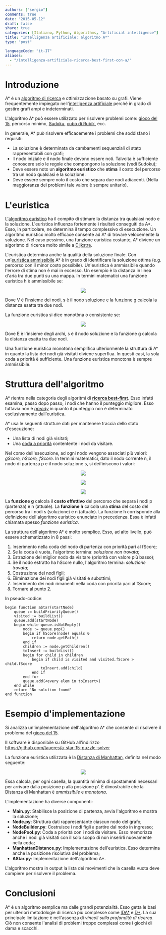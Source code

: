 ```yaml
---
authors: ["sergio"]
comments: true
date: "2015-05-12"
draft: false
share: true
categories: [Italiano, Python, Algorithms, "Artificial intelligence"]
title: "Intelligenza artificiale: algoritmo A*"
type: "post"

languageCode: "it-IT"
aliases:
  - "/intelligenza-artificiale-ricerca-best-first-con-a/"
---
```

# Introduzione
A* è un [algoritmo di ricerca](https://it.wikipedia.org/wiki/Algoritmo_di_ricerca) e ottimizzazione basato su grafi. Viene frequentemente impiegato nell'[intelligenza artificiale](https://it.wikipedia.org/wiki/Intelligenza_artificiale) perché in grado di gestire grafi ampi e
indeterminati.

L'algoritmo A* può essere utilizzato per risolvere problemi come: [gioco del 15](https://it.wikipedia.org/wiki/Gioco_del_quindici), percorso minimo, [Sudoku](https://it.wikipedia.org/wiki/Sudoku), [cubo di Rubik](https://it.wikipedia.org/wiki/Cubo_di_Rubik), ecc.

In generale, A* può risolvere efficacemente i problemi che soddisfano i requisiti:

 * La soluzione è determinata da cambamenti sequenziali di stato rappresentabili con grafi;
 * Il nodo iniziale e il nodo finale devono essere noti. Talvolta è sufficiente conoscere solo le regole che compongono la soluzione (vedi Sudoku);
 * Deve essere noto un **algoritmo euristico** che **stima** il costo del percorso tra un nodo qualsiasi e la soluzione.
 * Deve essere sempre noto il costo che separa due nodi adiacenti. (Nella maggioranza dei problemi tale valore è sempre unitario).

# L'euristica
L'[algoritmo euristico](https://it.wikipedia.org/wiki/Algoritmo_euristico) ha il compito di stimare la distanza tra qualsiasi nodo e la soluzione.
L'euristica influenza fortemente i risultati conseguiti da A\*. Esso, in particolare, ne determina il tempo complessivo di esecuzione.
Un algoritmo euristico molto efficace consente ad A* di trovare velocemente la soluzione.
Nel caso pessimo, una funzione euristica costante, A* diviene un algoritmo di ricerca molto simile a [Dijkstra](https://it.wikipedia.org/wiki/Algoritmo_di_Dijkstra).

L'euristica determina anche la qualità della soluzione finale.
Con un'<a href="http://www.okpedia.it/euristica_ammissibile">euristica ammissibile</a> A* è in grado di identificare la soluzione ottima (e.g. percorso con il minor costo possibile).
Un'euristica è ammissibile quando l'errore di stima non è mai in eccesso. Un esempio è la distanza in linea d'aria tra due punti su una mappa.
In termini matematici una funzione euristica h è ammissibile se:

<p align="center">
<img src="/images/intelligenza-artificiale-algoritmo-a-star/ammissibilita.gif?raw=true"/>
</p>

Dove V è l'insieme dei nodi, s è il nodo soluzione e la funzione g calcola la distanza esatta tra due nodi.

La funzione euristica si dice monotòna o consistente se:

<p align="center">
<img src="/images/intelligenza-artificiale-algoritmo-a-star/monotonia.gif?raw=true"/>
</p>

Dove E è l'insieme degli archi, s è il nodo soluzione e la funzione g calcola la distanza esatta tra due nodi.

Una funzione euristica monotona semplifica ulteriormente la struttura di A* in quanto la lista dei nodi già visitati diviene superflua. In questi casi, la sola coda a priorità è sufficiente.
Una funzione euristica monotona è sempre ammissibile.

# Struttura dell'algoritmo
A* rientra nella categoria degli algoritmi di **[ricerca best-first](https://it.wikipedia.org/wiki/Best-first_search)**. Esso infatti esamina, passo dopo passo, i nodi che hanno il punteggio migliore.
Esso tuttavia non è *[greedy](https://it.wikipedia.org/wiki/Algoritmo_greedy)* in quanto il punteggio non è determinato esclusivamente dall'euristica.

A* usa le seguenti strutture dati per mantenere traccia dello stato d'esecuzione:

 * Una lista di nodi già visitati;
 * Una [coda a priorità](https://it.wikipedia.org/wiki/Coda_di_priorit%C3%A0) contentente i nodi da visitare.

Nel corso dell'esecuzione, ad ogni nodo vengono associati più valori: *gScore, hScore, fScore.*
In termini matematici, dato il nodo corrente n, il nodo di partenza p e il nodo soluzione s, si deifiniscono i valori:

<p align="center">
<img src="/images/intelligenza-artificiale-algoritmo-a-star/g-score.gif?raw=true" style="hight:190px;"/>
</p>

<p align="center">
<img src="/images/intelligenza-artificiale-algoritmo-a-star/h-score.gif?raw=true" style="hight:190px;"/>
</p>

<p align="center">
<img src="/images/intelligenza-artificiale-algoritmo-a-star/f-score.gif?raw=true" style="hight:190px;"/>
</p>

La **funzione g** calcola il **costo effettivo** del percorso che separa i nodi p (partenza) e n (attuale).
La **funzione h** calcola una **stima** del costo del percorso tra i nodi s (soluzione) e n (attuale).
La funzione h corrisponde alla definizione dell'algoritmo euristico enunciato in precedenza. Essa è infatti chiamata spesso *funzione euristica*.

La struttura dell'algoritmo A* è molto semplice. Esso, ad alto livello, può essere schematizzato in 8 passi:

 1. Inserimento nella coda del nodo di partenza con priorità pari al fScore;
 2. Se la coda è vuota, l'algoritmo termina: *soluzione non trovata*;
 3. Estrazione del miglior nodo da visitare (priorità con valore più basso);
 4. Se il nodo estratto ha hScore nullo, l'algoritmo termina: *soluzione trovata*;
 5. Costruzione dei nodi figli;
 6. Eliminazione dei nodi figli già visitati e subottimi;
 7. Inserimento dei nodi rimanenti nella coda con priorità pari al fScore;
 8. Tornare al punto 2.

In pseudo-codice:
```
begin function aStar(startNode)
    queue := buildPriorityQueue()
    visited := buildList()
    queue.add(startNode)
    begin while queue.isNotEmpty()
        node := queue.pop()
        begin if hScore(node) equals 0
            return node.getPath()
        end if
        children := node.getChildren()
        toInsert := buildList()
        begin for child in children
            begin if child is visited and visited.fScore > child.fScore
                toInsert.add(child)
            end if
        end for
        queue.add(<every elem in toInsert>)
    end while
    return 'No solution found'
end function
```

# Esempio d'implementazione
Si analizza un'implementazione dell'algoritmo A* che consente di risolvere il problema del [gioco del 15](https://it.wikipedia.org/wiki/Gioco_del_quindici).

Il software è disponibile su GitHub all'indirizzo https://github.com/taueres/a-star-15-puzzle-solver

La funzione euristica utilizzata è la <a href="http://it.wikipedia.org/wiki/Geometria_del_taxi">Distanza di Manhattan</a>, definita nel modo seguente:

<p align="center">
<img src="/images/intelligenza-artificiale-algoritmo-a-star/distanza-di-manhattan.gif?raw=true" style="hight:190px;"/>
</p>

Essa calcola, per ogni casella, la quantità minima di spostamenti necessari per arrivare dalla posizione p alla posizione p'.
È dimostrabile che la Distanza di Manhattan è *ammissibile* e *monotona*.

L'implementazione ha diverse componenti:

* **Main.py**: 	Stabilisce la posizione di partenza, avvia l'algoritmo e mostra la soluzione;
* **Node.py**: 	Struttura dati rappresentante ciascun nodo del grafo;
* **NodeBuilder.py**: 	Costruisce i nodi figli a partire dal nodo in ingresso;
* **NodePool.py**: 	Coda a priorità con i nodi da visitare. Esso memorizza anche i nodi già visitati con il solo scopo di non inserirli nuovamente nella coda;
* **ManhattanDistance.py**: Implementazione dell'euristica. Esso determina anche la posizione risolutiva del problema;
* **AStar.py**: Implementazione dell'algoritmo A*.

L'algoritmo mostra in output la lista dei movimenti che la casella vuota deve compiere per risolvere il problema.

# Conclusioni
A* è un algoritmo semplice ma dalle grandi potenzialità. Esso getta le basi per ulteriori metodologie di ricerca più complesse come [IDA\*](https://en.wikipedia.org/wiki/Iterative_deepening_A*) e [D\*](https://en.wikipedia.org/wiki/D*).
La sua principale limitazione è nell'assenza di *vincoli sulla profondità di ricerca*.
Ciò non consente l'analisi di problemi troppo complessi come i giochi di dama e scacchi.
